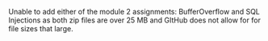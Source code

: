 Unable to add either of the module 2 assignments: BufferOverflow and SQL Injections as both zip files are over 25 MB and GItHub does not allow for for file sizes that large. 
